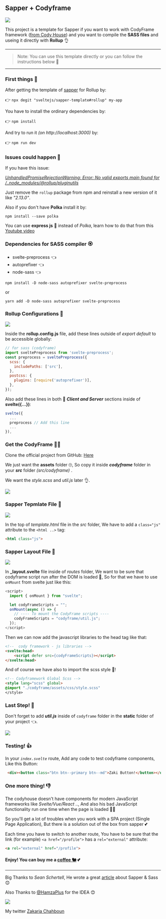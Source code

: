 ## Sapper + Codyframe

<img src="./explanation/sapper and codyframe.png">


This project is a template for Sapper if you want to work with CodyFrame framework ([from Cody House](https://codyhouse.co/ds/docs/framework)) and you want to compile the **SASS files** and useing it directly with **Rollup** 👌

-------------------------------

> Note: You can use this template directly or you can follow the instructions below 🍵

-------------------------------

### First things 🤚
After getting the template of [sapper](https://sapper.svelte.dev/) for Rollup by:

👉 `npx degit "sveltejs/sapper-template#rollup" my-app`

You have to install the ordinary dependencies by:

👉 `npm install`

And try to run it _(on http://localhost:3000)_ by:

👉 `npm run dev`

### Issues could happen 📛
If you have this issue:

*[UnhandledPromiseRejectionWarning: Error: No valid exports main found for /..node_modules/@rollup/pluginutils](https://github.com/sveltejs/sapper/issues/1257)*

Just remove the `rollup` package from npm and reinstall a new version of it like *"2.13.0"*.

Also if you don't have **Polka** install it by:

`npm install --save polka`

You can use **express js** 🌱 instead of *Polka*, learn how to do that from this [Youtube video](https://youtu.be/kiou6WVYswM)

### Dependencies for SASS compiler 🏵️
* svelte-preprocess 👈
* autoprefixer 👈
* node-sass 👈

`npm install -D node-sass autoprefixer svelte-preprocess`

or

`yarn add -D node-sass autoprefixer svelte-preprocess`

### Rollup Configurations 🦊

<img src="./explanation/01.png">

Inside the **rollup.config.js** file, add these lines outside of *export default* to be accessible globally:

```js
// for sass (codyframe)
import sveltePreprocess from 'svelte-preprocess';
const preprocess = sveltePreprocess({
  scss: {
    includePaths: ['src'],
  },
  postcss: {
    plugins: [require('autoprefixer')],
  },
});
```

Also add these lines in both 🤠 ***Client and Server*** sections inside of **svelte({...})**:

```js
svelte({
  ...
  preprocess // Add this line
  ...
}),
```

### Get the CodyFrame 🤦‍♂
Clone the official project from GitHub: [Here](https://github.com/CodyHouse/codyhouse-framework)

We just want the **assets** folder 🙄, So copy it inside ***codyframe*** folder in your ***src*** folder _(src/codyframe)_ .

We want the *style.scss* and *util.js* later 👌.

<img src="./explanation/02.png">

### Sapper Tepmlate File 🍪

<img src="./explanation/03.png">

In the top of *template.html* file in the *src* folder, We have to add a `class="js"` attribute to the `<html ..>` tag:

```html
<html class="js">
```

### Sapper Layout File 🐧

<img src="./explanation/04.png">

In **_layout.svelte** file inside of *routes* folder, We want to be sure that codyframe script run after the DOM is loaded 👧, So for that we have to use `onMount` from svelte just like this:

```js
<script>
  import { onMount } from "svelte";

  let codyFrameScripts = "";
  onMount(async () => {
    // ---- To mount the CodyFrame scripts ----
    codyFrameScripts = "codyframe/util.js";
  });
</script>
```

Then we can now add the javascript libraries to the head tag like that:

```html
<!--  cody framework - js libraries -->
<svelte:head>
    <script defer src={codyFrameScripts}></script>
</svelte:head>
```

 And of course we have also to import the scss style 🌻!

```html
<!-- Codyframework Global Scss -->
<style lang="scss" global>
@import "./codyframe/assets/css/style.scss"
</style>
```

### Last Step! 🤗
Don't forget to add ***util.js*** inside of `codyframe` folder in the **static** folder of your project 👈.

<img src="./explanation/05.png">

### Testing! 👍

In your *`index.svelte`* route, Add any code to test codyframe components, Like this Button:

```html
 <div><button class="btn btn--primary btn--md">Zaki Button!</button></div>
```

### One more thing! 👎
The codyhouse doesn't have components for modern JavaScript frameworks like *Svelte/Vue/React ..*, And also his bad JavaScript functionality run one time when the page is loaded 🤦‍♂

So you'll get a lot of troubles when you work with a SPA project (Single Page Application), But there is a solution out of the box from sapper 💕

Each time you have to switch to another route, You have to be sure that the link (for example) `<a href="/profile">` has a `rel="external"` attribute:

```html
<a rel="external" href="/profile">
```

#### Enjoy! You can buy me a [coffee 🐿](https://paypal.me/zakariachahboun) 💕

-----------------------------
Big Thanks to *Sean Schertell*, He wrote a great [article](https://medium.com/@sean_27490/svelte-sapper-with-sass-271fff662da9) about Sapper & Sass :blush: 

Also Thanks to [@HamzaPlus](https://github.com/HamzaPlus) for the IDEA :blush:

<img src="https://raw.githubusercontent.com/zakaria-chahboun/ZakiQtProjects/master/IMAGE2.png" >

My twitter [Zakaria Chahboun](https://twitter.com/zaki_chahboun)
